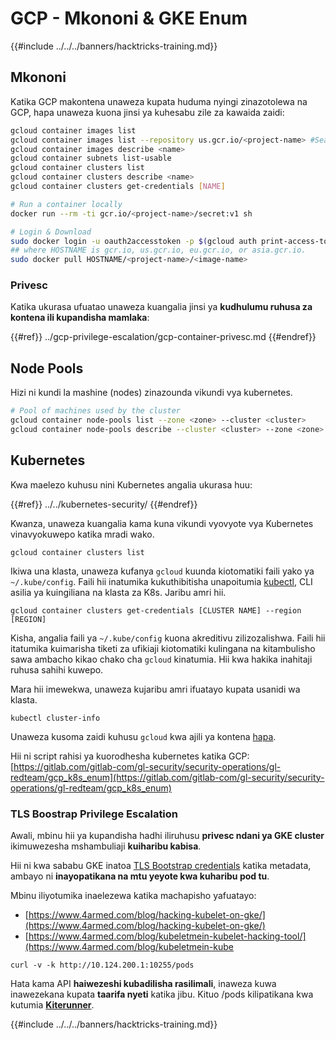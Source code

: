 # GCP - Mkononi & GKE Enum

{{#include ../../../banners/hacktricks-training.md}}

## Mkononi

Katika GCP makontena unaweza kupata huduma nyingi zinazotolewa na GCP, hapa unaweza kuona jinsi ya kuhesabu zile za kawaida zaidi:
```bash
gcloud container images list
gcloud container images list --repository us.gcr.io/<project-name> #Search in other subdomains repositories
gcloud container images describe <name>
gcloud container subnets list-usable
gcloud container clusters list
gcloud container clusters describe <name>
gcloud container clusters get-credentials [NAME]

# Run a container locally
docker run --rm -ti gcr.io/<project-name>/secret:v1 sh

# Login & Download
sudo docker login -u oauth2accesstoken -p $(gcloud auth print-access-token) https://HOSTNAME
## where HOSTNAME is gcr.io, us.gcr.io, eu.gcr.io, or asia.gcr.io.
sudo docker pull HOSTNAME/<project-name>/<image-name>
```
### Privesc

Katika ukurasa ufuatao unaweza kuangalia jinsi ya **kudhulumu ruhusa za kontena ili kupandisha mamlaka**:

{{#ref}}
../gcp-privilege-escalation/gcp-container-privesc.md
{{#endref}}

## Node Pools

Hizi ni kundi la mashine (nodes) zinazounda vikundi vya kubernetes.
```bash
# Pool of machines used by the cluster
gcloud container node-pools list --zone <zone> --cluster <cluster>
gcloud container node-pools describe --cluster <cluster> --zone <zone> <node-pool>
```
## Kubernetes

Kwa maelezo kuhusu nini Kubernetes angalia ukurasa huu:

{{#ref}}
../../kubernetes-security/
{{#endref}}

Kwanza, unaweza kuangalia kama kuna vikundi vyovyote vya Kubernetes vinavyokuwepo katika mradi wako.
```
gcloud container clusters list
```
Ikiwa una klasta, unaweza kufanya `gcloud` kuunda kiotomatiki faili yako ya `~/.kube/config`. Faili hii inatumika kukuthibitisha unapoitumia [kubectl](https://kubernetes.io/docs/reference/kubectl/overview/), CLI asilia ya kuingiliana na klasta za K8s. Jaribu amri hii.
```
gcloud container clusters get-credentials [CLUSTER NAME] --region [REGION]
```
Kisha, angalia faili ya `~/.kube/config` kuona akreditivu zilizozalishwa. Faili hii itatumika kuimarisha tiketi za ufikiaji kiotomatiki kulingana na kitambulisho sawa ambacho kikao chako cha `gcloud` kinatumia. Hii kwa hakika inahitaji ruhusa sahihi kuwepo.

Mara hii imewekwa, unaweza kujaribu amri ifuatayo kupata usanidi wa klasta.
```
kubectl cluster-info
```
Unaweza kusoma zaidi kuhusu `gcloud` kwa ajili ya kontena [hapa](https://cloud.google.com/sdk/gcloud/reference/container/).

Hii ni script rahisi ya kuorodhesha kubernetes katika GCP: [https://gitlab.com/gitlab-com/gl-security/security-operations/gl-redteam/gcp_k8s_enum](https://gitlab.com/gitlab-com/gl-security/security-operations/gl-redteam/gcp_k8s_enum)

### TLS Boostrap Privilege Escalation

Awali, mbinu hii ya kupandisha hadhi iliruhusu **privesc ndani ya GKE cluster** ikimuwezesha mshambuliaji **kuiharibu kabisa**.

Hii ni kwa sababu GKE inatoa [TLS Bootstrap credentials](https://kubernetes.io/docs/reference/command-line-tools-reference/kubelet-tls-bootstrapping/) katika metadata, ambayo ni **inayopatikana na mtu yeyote kwa kuharibu pod tu**.

Mbinu iliyotumika inaelezewa katika machapisho yafuatayo:

- [https://www.4armed.com/blog/hacking-kubelet-on-gke/](https://www.4armed.com/blog/hacking-kubelet-on-gke/)
- [https://www.4armed.com/blog/kubeletmein-kubelet-hacking-tool/](https://www.4armed.com/blog/kubeletmein-kube
```
curl -v -k http://10.124.200.1:10255/pods
```
Hata kama API **haiwezeshi kubadilisha rasilimali**, inaweza kuwa inawezekana kupata **taarifa nyeti** katika jibu. Kituo /pods kilipatikana kwa kutumia [**Kiterunner**](https://github.com/assetnote/kiterunner).

{{#include ../../../banners/hacktricks-training.md}}
